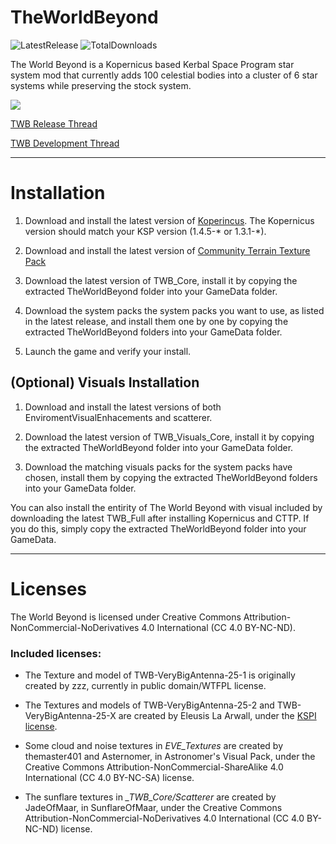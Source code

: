 # TheWorldBeyond

![LatestRelease](https://img.shields.io/github/release/TheProtagonists/TheWorldBeyond.svg?style=for-the-badge&label=Latest+Release&colorA=222222&colorB=00b2ff)
![TotalDownloads](https://img.shields.io/github/downloads/TheProtagonists/TheWorldBeyond/total.svg?style=for-the-badge&colorA=222222&colorB=00b2ff)

The World Beyond is a Kopernicus based Kerbal Space Program star system mod that currently adds 100 celestial bodies into a cluster of 6 star systems while preserving the stock system. 

![](https://i.imgur.com/yO4kIGn.jpg)

[TWB Release Thread](https://forum.kerbalspaceprogram.com/index.php?/topic/175432-*)

[TWB Development Thread](https://forum.kerbalspaceprogram.com/index.php?/topic/167706-*)

----

# Installation

1. Download and install the latest version of [Koperincus](https://github.com/Kopernicus/Kopernicus/releases/). The Kopernicus version should match your KSP version (1.4.5-* or 1.3.1-*).

2. Download and install the latest version of [Community Terrain Texture Pack](https://github.com/Galileo88/Community-Terrain-Texture-Pack/releases)

3. Download the latest version of TWB_Core, install it by copying the extracted TheWorldBeyond folder into your GameData folder.

4. Download the system packs the system packs you want to use, as listed in the latest release, and install them one by one by copying the extracted TheWorldBeyond folders into your GameData folder.

5. Launch the game and verify your install.

## (Optional) Visuals Installation

1. Download and install the latest versions of both EnviromentVisualEnhacements and scatterer.

2. Download the latest version of TWB_Visuals_Core, install it by copying the extracted TheWorldBeyond folder into your GameData folder.

3. Download the matching visuals packs for the system packs have chosen, install them by copying the extracted TheWorldBeyond folders into your GameData folder.

You can also install the entirity of The World Beyond with visual included by downloading the latest TWB_Full after installing Kopernicus and CTTP. If you do this, simply copy the extracted TheWorldBeyond folder into your GameData.

----

# Licenses

The World Beyond is licensed under Creative Commons Attribution-NonCommercial-NoDerivatives 4.0 International (CC 4.0 BY-NC-ND).

### Included licenses:

* The Texture and model of TWB-VeryBigAntenna-25-1 is originally created by zzz, currently in public domain/WTFPL license.

* The Textures and models of TWB-VeryBigAntenna-25-2 and TWB-VeryBigAntenna-25-X are created by Eleusis La Arwall, under the [KSPI license](https://github.com/FractalUK/KSPInterstellar/blob/develop/FNPlugin/License.md).

* Some cloud and noise textures in *EVE_Textures* are created by themaster401 and Asternomer, in Astronomer's Visual Pack, under the Creative Commons Attribution-NonCommercial-ShareAlike 4.0 International (CC 4.0 BY-NC-SA) license.

* The sunflare textures in *_TWB_Core/Scatterer* are created by JadeOfMaar, in SunflareOfMaar, under the Creative Commons Attribution-NonCommercial-NoDerivatives 4.0 International (CC 4.0 BY-NC-ND) license.
